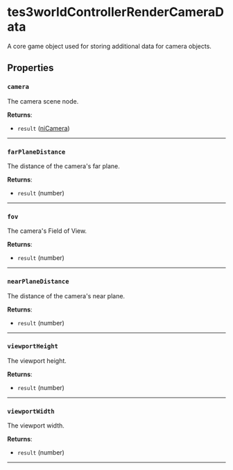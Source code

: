 # tes3worldControllerRenderCameraData

A core game object used for storing additional data for camera objects.

## Properties

### `camera`

The camera scene node.

**Returns**:

* `result` ([niCamera](../../types/niCamera))

***

### `farPlaneDistance`

The distance of the camera's far plane.

**Returns**:

* `result` (number)

***

### `fov`

The camera's Field of View.

**Returns**:

* `result` (number)

***

### `nearPlaneDistance`

The distance of the camera's near plane.

**Returns**:

* `result` (number)

***

### `viewportHeight`

The viewport height.

**Returns**:

* `result` (number)

***

### `viewportWidth`

The viewport width.

**Returns**:

* `result` (number)

***

